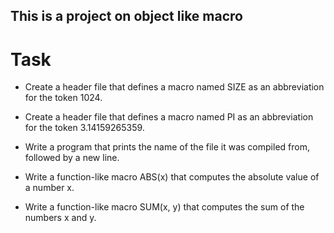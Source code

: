 ## This is a project on object like macro 


# Task

- Create a header file that defines a macro named SIZE as an abbreviation for the token 1024.

- Create a header file that defines a macro named PI as an abbreviation for the token 3.14159265359.

- Write a program that prints the name of the file it was compiled from, followed by a new line.

- Write a function-like macro ABS(x) that computes the absolute value of a number x.

- Write a function-like macro SUM(x, y) that computes the sum of the numbers x and y.
